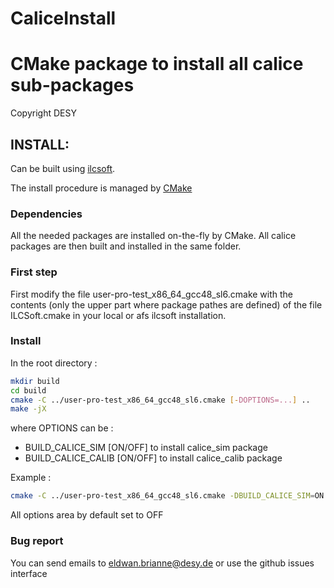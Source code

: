 # CaliceInstall
# CMake package to install all calice sub-packages
Copyright DESY

## INSTALL:

Can be built using [ilcsoft](http://ilcsoft.desy.de/portal).

The install procedure is managed by [CMake](http://cmake.org)

### Dependencies

All the needed packages are installed on-the-fly by CMake.
All calice packages are then built and installed in the same folder.

### First step 

First modify the file user-pro-test_x86_64_gcc48_sl6.cmake with the contents (only the upper part where package pathes are defined) of the file ILCSoft.cmake in your local or afs ilcsoft installation.

### Install

In the root directory :

```bash
mkdir build
cd build
cmake -C ../user-pro-test_x86_64_gcc48_sl6.cmake [-DOPTIONS=...] ..
make -jX
```

where OPTIONS can be :
* BUILD_CALICE_SIM [ON/OFF] to install calice_sim package
* BUILD_CALICE_CALIB [ON/OFF] to install calice_calib package

Example :

```bash
cmake -C ../user-pro-test_x86_64_gcc48_sl6.cmake -DBUILD_CALICE_SIM=ON ..
```

All options area by default set to OFF

### Bug report

You can send emails to <eldwan.brianne@desy.de>
or use the github issues interface
